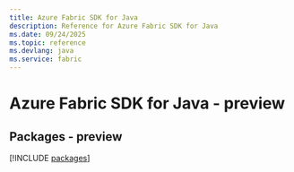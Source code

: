 ```yaml
---
title: Azure Fabric SDK for Java
description: Reference for Azure Fabric SDK for Java
ms.date: 09/24/2025
ms.topic: reference
ms.devlang: java
ms.service: fabric
---
```

# Azure Fabric SDK for Java - preview
## Packages - preview
[!INCLUDE [packages](fabric-index.md)]